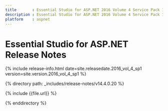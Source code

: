```yaml
---
title       : Essential Studio for ASP.NET 2016 Volume 4 Service Pack 1 Release Notes
description : Essential Studio for ASP.NET 2016 Volume 4 Service Pack 1 Release Notes
platform    : aspnet
---
```


# Essential Studio for ASP.NET Release Notes

{% include release-info.html date=site.releasedate.2016_vol_4_sp1 version=site.version.2016_vol_4_sp1 %} 

{% directory path: _includes/release-notes/v14.4.0.20 %}

{% include {{file.url}} %}

{% enddirectory %}